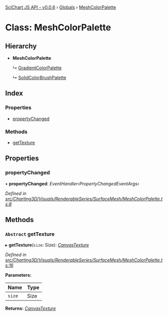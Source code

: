 [SciChart JS API - v0.0.6](../README.md) › [Globals](../globals.md) › [MeshColorPalette](meshcolorpalette.md)

# Class: MeshColorPalette

## Hierarchy

* **MeshColorPalette**

  ↳ [GradientColorPalette](gradientcolorpalette.md)

  ↳ [SolidColorBrushPalette](solidcolorbrushpalette.md)

## Index

### Properties

* [propertyChanged](meshcolorpalette.md#propertychanged)

### Methods

* [getTexture](meshcolorpalette.md#abstract-gettexture)

## Properties

###  propertyChanged

• **propertyChanged**: *EventHandler‹PropertyChangedEventArgs›*

*Defined in [src/Charting3D/Visuals/RenderableSeries/SurfaceMesh/MeshColorPalette.ts:8](https://github.com/ABTSoftware/SciChart.Dev/blob/f6fba97af2/Web/src/SciChart/src/Charting3D/Visuals/RenderableSeries/SurfaceMesh/MeshColorPalette.ts#L8)*

## Methods

### `Abstract` getTexture

▸ **getTexture**(`size`: Size): *[CanvasTexture](canvastexture.md)*

*Defined in [src/Charting3D/Visuals/RenderableSeries/SurfaceMesh/MeshColorPalette.ts:16](https://github.com/ABTSoftware/SciChart.Dev/blob/f6fba97af2/Web/src/SciChart/src/Charting3D/Visuals/RenderableSeries/SurfaceMesh/MeshColorPalette.ts#L16)*

**Parameters:**

Name | Type |
------ | ------ |
`size` | Size |

**Returns:** *[CanvasTexture](canvastexture.md)*
